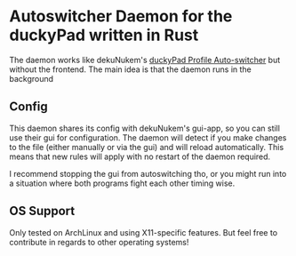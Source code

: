 # Autoswitcher Daemon for the duckyPad written in Rust
The daemon works like dekuNukem's [duckyPad Profile Auto-switcher](https://github.com/dekuNukem/duckyPad-profile-autoswitcher) but without the frontend.
The main idea is that the daemon runs in the background 

## Config
This daemon shares its config with dekuNukem's gui-app, so you can still use their gui for configuration.
The daemon will detect if you make changes to the file (either manually or via the gui) and will reload automatically.
This means that new rules will apply with no restart of the daemon required.

I recommend stopping the gui from autoswitching tho, or you might run into a situation where both programs fight each other timing wise.

## OS Support
Only tested on ArchLinux and using X11-specific features. But feel free to contribute in regards to other operating systems!
